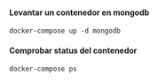 #### Levantar un contenedor en mongodb

```
docker-compose up -d mongodb
```

#### Comprobar status del contenedor

```
docker-compose ps
```